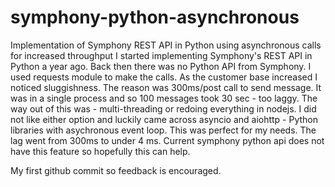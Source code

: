 # symphony-python-asynchronous
Implementation of Symphony REST API in Python using asynchronous calls for increased throughput
I started implementing Symphony's REST API in Python a year ago. Back then there was no Python API from Symphony.
I used requests module to make the calls. As the customer base increased I noticed sluggishness. 
The reason was 300ms/post call to send message. It was in a single process and so 100 messages took 30 sec - too laggy.
The way out of this was - multi-threading or redoing everything in nodejs. I did not like either option and luckily came across asyncio and aiohttp - Python libraries with asychronous event loop. This was perfect for my needs.
The lag went from 300ms to under 4 ms. 
Current symphony python api does not have this feature so hopefully this can help.

My first github commit so feedback is encouraged.


